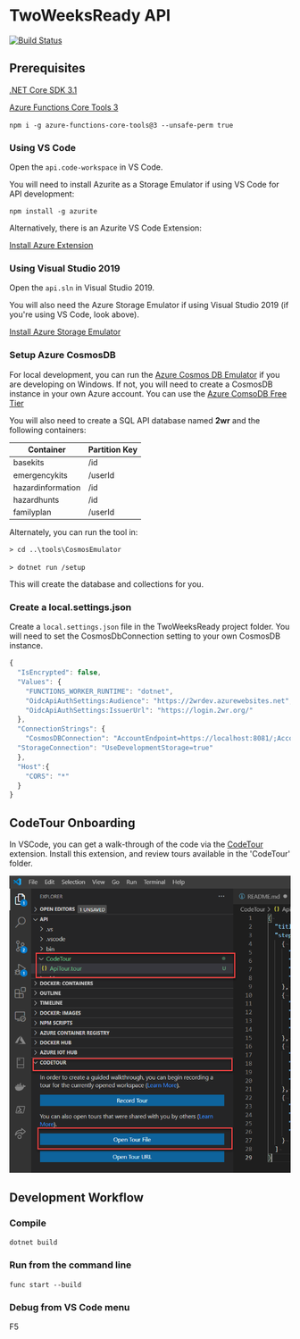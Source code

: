 # TwoWeeksReady API

[![Build Status](https://github.com/HTBox/TwoWeeksReady/workflows/Api%20CI%2FCD/badge.svg)](https://github.com/HTBox/TwoWeeksReady/actions?query=workflow%3A"Api+CI%2FCD")

## Prerequisites

[.NET Core SDK 3.1](https://dotnet.microsoft.com/download)

[Azure Functions Core Tools 3](https://docs.microsoft.com/en-us/azure/azure-functions/functions-run-local?tabs=windows%2Ccsharp%2Cbash#install-the-azure-functions-core-tools)

  `npm i -g azure-functions-core-tools@3 --unsafe-perm true`

### Using VS Code

Open the `api.code-workspace` in VS Code.

You will need to install Azurite as a Storage Emulator if using VS Code for API development:

```console
npm install -g azurite
```

Alternatively, there is an Azurite VS Code Extension:

[Install Azure Extension](https://docs.microsoft.com/en-us/azure/storage/common/storage-use-azurite#install-and-run-the-azurite-visual-studio-code-extension)

### Using Visual Studio 2019

Open the `api.sln` in Visual Studio 2019. 

You will also need the Azure Storage Emulator if using Visual Studio 2019 (if you're using VS Code, look above).

[Install Azure Storage Emulator](https://docs.microsoft.com/en-us/azure/storage/common/storage-use-emulator?toc=/azure/storage/blobs/toc.json#get-the-storage-emulator)

### Setup Azure CosmosDB

For local development, you can run the [Azure Cosmos DB Emulator](https://docs.microsoft.com/azure/cosmos-db/local-emulator) if you are developing on Windows. If not, you will need to create a CosmosDB instance in your own Azure account. You can use the [Azure ComsoDB Free Tier](https://docs.microsoft.com/azure/cosmos-db/optimize-dev-test#azure-cosmos-db-free-tier)

You will also need to create a SQL API database named **2wr** and the following containers:

| Container | Partition Key |
|-----------|---------------|
| basekits  | /id           |
| emergencykits | /userId   |
| hazardinformation | /id |
| hazardhunts | /id |
| familyplan | /userId |

Alternately, you can run the tool in:

```
> cd ..\tools\CosmosEmulator

> dotnet run /setup
```

This will create the database and collections for you.

### Create a local.settings.json

Create a `local.settings.json` file in the TwoWeeksReady project folder. You will need to set the CosmosDbConnection setting to your own CosmosDB instance.

```Javascript
{
  "IsEncrypted": false,
  "Values": {
    "FUNCTIONS_WORKER_RUNTIME": "dotnet",
    "OidcApiAuthSettings:Audience": "https://2wrdev.azurewebsites.net",
    "OidcApiAuthSettings:IssuerUrl": "https://login.2wr.org/"
  },
  "ConnectionStrings": {
    "CosmosDBConnection": "AccountEndpoint=https://localhost:8081/;AccountKey=YOURLOCALACCOUNTKEY",
  "StorageConnection": "UseDevelopmentStorage=true"
  },
  "Host":{
    "CORS": "*"
  }
}
```

## CodeTour Onboarding

In VSCode, you can get a walk-through of the code via the [CodeTour](https://marketplace.visualstudio.com/items?itemName=vsls-contrib.codetour) extension. Install this extension, and review tours available in the 'CodeTour' folder.

![CodeTour API file and panel with the Open tour file selected.](../assets/images/codetour_api.png "CodeTour panel")

## Development Workflow

### Compile

``` console
dotnet build
```

### Run from the command line

``` console
func start --build
```

### Debug from VS Code menu

F5

